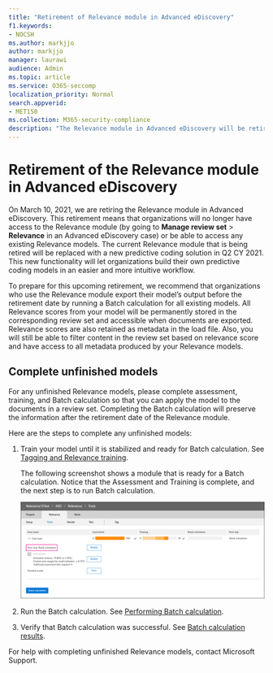 ```yaml
---
title: "Retirement of Relevance module in Advanced eDiscovery"
f1.keywords:
- NOCSH
ms.author: markjjo
author: markjjo
manager: laurawi
audience: Admin
ms.topic: article
ms.service: O365-seccomp
localization_priority: Normal
search.appverid: 
- MET150
ms.collection: M365-security-compliance
description: "The Relevance module in Advanced eDiscovery will be retired on March 10, 2021. This article explains what to do before Relevance is retired. Specifically, finishing any unfinished models by running Batch calculation so that you can retain the metadata from the model."
---
```


# Retirement of the Relevance module in Advanced eDiscovery

On March 10, 2021, we are retiring the Relevance module in Advanced eDiscovery. This retirement means that organizations will no longer have access to the Relevance module (by going to **Manage review set** > **Relevance** in an Advanced eDiscovery case) or be able to access any existing Relevance models. The current Relevance module that is being retired will be replaced with a new predictive coding solution in Q2 CY 2021. This new functionality will let organizations build their own predictive coding models in an easier and more intuitive workflow.

To prepare for this upcoming retirement, we recommend that organizations who use the Relevance module export their model’s output before the retirement date by running a Batch calculation for all existing models. All Relevance scores from your model will be permanently stored in the corresponding review set and accessible when documents are exported. Relevance scores are also retained as metadata in the load file. Also, you will still be able to filter content in the review set based on relevance score and have access to all metadata produced by your Relevance models.

## Complete unfinished models

For any unfinished Relevance models, please complete assessment, training, and Batch calculation so that you can apply the model to the documents in a review set. Completing the Batch calculation will preserve the information after the retirement date of the Relevance module.

Here are the steps to complete any unfinished models:

1. Train your model until it is stabilized and ready for Batch calculation. See [Tagging and Relevance training](tagging-and-relevance-training-in-advanced-ediscovery.md).

   The following screenshot shows a module that is ready for a Batch calculation. Notice that the Assessment and Training is complete, and the next step is to run Batch calculation.

   ![Screenshot of model ready for Batch calculation](../media/ReadyForBatchCalculation.png)

2. Run the Batch calculation. See [Performing Batch calculation](track-relevance-analysis-in-advanced-ediscovery#performing-batch-calculation).

3. Verify that Batch calculation was successful. See [Batch calculation results](track-relevance-analysis-in-advanced-ediscovery#batch-calculation-results).

For help with completing unfinished Relevance models, contact Microsoft Support.
